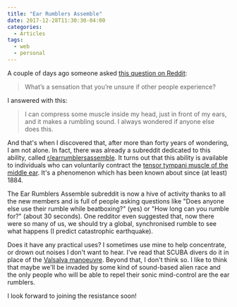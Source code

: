 ```yaml
---
title: "Ear Rumblers Assemble"
date: 2017-12-28T11:30:30-04:00
categories:
  - Articles
tags:
  - web
  - personal
---
```


A couple of days ago someone asked [this question on Reddit](https://www.reddit.com/r/AskReddit/comments/7mcyft/whats_a_sensation_that_youre_unsure_if_other/):

> What’s a sensation that you’re unsure if other people experience?

I answered with this:

> I can compress some muscle inside my head, just in front of my ears, and it makes a rumbling sound. I always wondered if anyone else does this.

And that's when I discovered that, after more than forty years of wondering, I am not alone. In fact, there was already a subreddit dedicated to this ability, called [r/earrumblersassemble](https://www.reddit.com/r/earrumblersassemble/). It turns out that this ability is available to individuals who can voluntarily contract the [tensor tympani muscle of the middle ear](https://en.wikipedia.org/wiki/Tensor_tympani_muscle). It's a phenomenon which has been known about since (at least) 1884.

The Ear Rumblers Assemble subreddit is now a hive of activity thanks to all the new members and is full of people asking questions like "Does anyone else use their rumble while beatboxing?" (yes) or "How long can you rumble for?" (about 30 seconds). One redditor even suggested that, now there were so many of us, we should try a global, synchronised rumble to see what happens (I predict catastrophic earthquake).

Does it have any practical uses? I sometimes use mine to help concentrate, or drown out noises I don't want to hear. I've read that SCUBA divers do it in place of the [Valsalva manoeuvre](https://en.wikipedia.org/wiki/Valsalva_maneuver). Beyond that, I don't think so. I like to think that maybe we'll be invaded by some kind of sound-based alien race and the only people who will be able to repel their sonic mind-control are the ear rumblers.

I look forward to joining the resistance soon!

